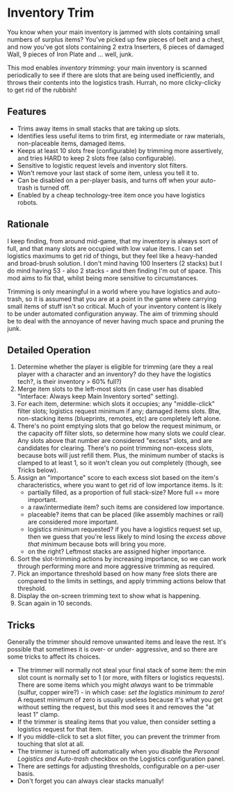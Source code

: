 Inventory Trim
===========

You know when your main inventory is jammed with slots containing small numbers of surplus items? You've picked up few pieces of belt and a chest, and now you've got slots containing 2 extra Inserters, 6 pieces of damaged Wall, 9 pieces of Iron Plate and ... well, junk.

This mod enables *inventory trimming*: your main inventory is scanned periodically to see if there are slots that are being used inefficiently, and throws their contents into the logistics trash. Hurrah, no more clicky-clicky to get rid of the rubbish!

Features
--------

* Trims away items in small stacks that are taking up slots.
* Identifies less useful items to trim first, eg intermediate or raw materials, non-placeable items, damaged items.
* Keeps at least 10 slots free (configurable) by trimming more assertively, and tries HARD to keep 2 slots free (also configurable).
* Sensitive to logistic request levels and inventory slot filters.
* Won't remove your last stack of some item, unless you tell it to.
* Can be disabled on a per-player basis, and turns off when your auto-trash is turned off.
* Enabled by a cheap technology-tree item once you have logistics robots.

Rationale
------

I keep finding, from around mid-game, that my inventory is always sort of full, and that many slots are occupied with low value items. I can set logistics maximums to get rid of things, but they feel like a heavy-handed and broad-brush solution. I don't mind having 100 Inserters (2 stacks) but I do mind having 53 - also 2 stacks - and then finding I'm out of space. This mod aims to fix that, whilst being more sensitive to circumstances.

Trimming is only meaningful in a world where you have logistics and auto-trash, so it is assumed that you are at a point in the game where carrying small items of stuff isn't so critical. Much of your inventory content is likely to be under automated configuration anyway. The aim of trimming should be to deal with the annoyance of never having much space and pruning the junk.


Detailed Operation
-------

1. Determine whether the player is eligible for trimming (are they a real player with a character and an inventory? do they have the logistics tech?, is their inventory > 60% full?)
2. Merge item slots to the left-most slots (in case user has disabled "Interface: Always keep Main Inventory sorted" setting).
3. For each item, determine: which slots it occupies; any "middle-click" filter slots; logistics request minimum if any; damaged items slots. Btw, non-stacking items (blueprints, remotes, etc) are completely left alone.
4. There's no point emptying slots that go below the request minimum, or the capacity off filter slots, so determine how many slots we _could_ clear. Any slots above that number are considered "excess" slots, and are candidates for clearing. There's no point trimming non-excess slots, because bots will just refill them. Plus, the minimum number of stacks is clamped to at least 1, so it won't clean you out completely (though, see Tricks below).
5. Assign an "importance" score to each excess slot based on the item's characteristics, where you want to get rid of low importance items. Is it:
    * partially filled, as a proportion of full stack-size? More full == more important.
    * a raw/intermediate item? such items are considered low importance.
    * placeable? items that can be placed (like assembly machines or rail) are considered more important.
    * logistics minimum requested? if you have a logistics request set up, then we guess that you're less likely to mind losing the _excess above that minimum_ because bots will bring you more.
    * on the right? Leftmost stacks are assigned higher importance.
6. Sort the slot-trimming actions by increasing importance, so we can work through performing more and more aggressive trimming as required.
7. Pick an importance threshold based on how many free slots there are compared to the limits in settings, and apply trimming actions below that threshold.
8. Display the on-screen trimming text to show what is happening.
9. Scan again in 10 seconds.

Tricks
------

Generally the trimmer should remove unwanted items and leave the rest. It's possible that sometimes it is over- or under- aggressive, and so there are some tricks to affect its choices.

* The trimmer will normally not steal your final stack of some item: the min slot count is normally set to 1 (or more, with filters or logistics requests). There are some items which you might _always_ want to be trimmable (sulfur, copper wire?) - in which case: _set the logistics minimum to zero!_ A request minimum of zero is usually useless because it's what you get without setting the request, but this mod sees it and removes the "at least 1" clamp.
* If the trimmer is stealing items that you value, then consider setting a logistics request for that item.
* If you middle-click to set a slot filter, you can prevent the trimmer from touching that slot at all.
* The trimmer is turned off automatically when you disable the _Personal Logistics and Auto-trash_ checkbox on the Logistics configuration panel.
* There are settings for adjusting thresholds, configurable on a per-user basis.
* Don't forget you can always clear stacks manually!
